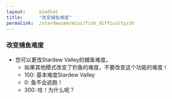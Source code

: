 ```yaml
---
layout:     kindlet
title:      "改变捕鱼难度"
permalink:  /stardewzem/misc/fish_difficulty/zh
---
```


### **改变捕鱼难度**

* 您可以更改Stardew Valley的捕鱼难度。
  * 如果其他模式改变了钓鱼的难度，不要改变这个功能的难度！
  * 100: 基本难度Stardew Valley
  *   0: 鱼不会逃跑！
  * 300: 哇！为什么呢？

<br/>
<br/>

